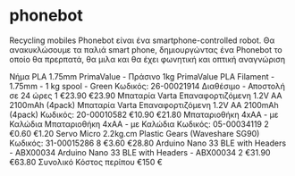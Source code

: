 # phonebot
Recycling mobiles
Phonebot είναι ένα smartphone-controlled robot. Θα ανακυκλώσουμε τα παλιά smart phone, δημιουργώντας ένα Phonebot το οποίο θα πρερπατά, θα μιλα και θα έχει φωνητική και οπτική αναγνώριση

Νήμα PLA 1.75mm PrimaValue - Πράσινο 1kg 
PrimaValue PLA Filament - 1.75mm - 1 kg 
spool - Green Κωδικός: 26-00021914 Διαθέσιμο - Αποστολή σε 24 ώρες 1 €23.90 €23.90 
Μπαταρία Varta Επαναφορτιζόμενη 1.2V AA 2100mAh (4pack) 
Μπαταρία Varta Επαναφορτιζόμενη 1.2V AA 2100mAh (4pack) Κωδικός: 20-00010582 €10.90 €21.80 
Μπαταριοθήκη 4xΑΑ - με Καλώδια Μπαταριοθήκη 4xΑΑ - με Καλώδια Κωδικός: 05-00034119 2 €0.60 €1.20 
Servo Micro 2.2kg.cm Plastic Gears (Waveshare SG90) Κωδικός: 31-00015286 8 €3.60 €28.80 
Arduino Nano 33 BLE with Headers - ABX00034 
Arduino Nano 33 BLE with Headers - ABX00034 
2 €31.90 €63.80
Συνολικό Κόστος περίπου €150 €
